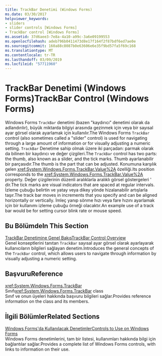 ```yaml
---
title: TrackBar Denetimi (Windows Forms)
ms.date: 03/30/2017
helpviewer_keywords:
- sliders
- slider controls [Windows Forms]
- TrackBar control [Windows Forms]
ms.assetid: 37d6aee3-7e8a-4a10-a99c-3a6e09199553
ms.openlocfilehash: adeb796b0411473d8e17f164f2f87bdf6ed7ae0e
ms.sourcegitcommit: 160a88c8087b0e63606e6e35f9bd57fa5f69c168
ms.translationtype: MT
ms.contentlocale: tr-TR
ms.lasthandoff: 03/09/2019
ms.locfileid: "57711960"
---
```

# <a name="trackbar-control-windows-forms"></a><span data-ttu-id="09e52-102">TrackBar Denetimi (Windows Forms)</span><span class="sxs-lookup"><span data-stu-id="09e52-102">TrackBar Control (Windows Forms)</span></span>
<span data-ttu-id="09e52-103">Windows Forms `TrackBar` denetimi (bazen "kaydırıcı" denetimi olarak da adlandırılır), büyük miktarda bilgiyi arasında gezinmek için veya bir sayısal ayar görsel olarak ayarlamak için kullanılır.</span><span class="sxs-lookup"><span data-stu-id="09e52-103">The Windows Forms `TrackBar` control (also sometimes called a "slider" control) is used for navigating through a large amount of information or for visually adjusting a numeric setting.</span></span> <span data-ttu-id="09e52-104">`TrackBar` Denetime sahip olmak üzere iki parçadan: parmak olarak da bilinen bir kaydırıcı ve değer çizgileri.</span><span class="sxs-lookup"><span data-stu-id="09e52-104">The `TrackBar` control has two parts: the thumb, also known as a slider, and the tick marks.</span></span> <span data-ttu-id="09e52-105">Thumb ayarlanabilir bir parçasıdır.</span><span class="sxs-lookup"><span data-stu-id="09e52-105">The thumb is the part that can be adjusted.</span></span> <span data-ttu-id="09e52-106">Konumuna karşılık gelen <xref:System.Windows.Forms.TrackBar.Value%2A> özelliği.</span><span class="sxs-lookup"><span data-stu-id="09e52-106">Its position corresponds to the <xref:System.Windows.Forms.TrackBar.Value%2A> property.</span></span> <span data-ttu-id="09e52-107">Değer çizgilerinin düzenli aralıklarla aralıklı görsel göstergeleri ' dir.</span><span class="sxs-lookup"><span data-stu-id="09e52-107">The tick marks are visual indicators that are spaced at regular intervals.</span></span> <span data-ttu-id="09e52-108">İzleme çubuğu belirtin ve yatay veya dikey yönde hizalanabilir artışlarla taşır.</span><span class="sxs-lookup"><span data-stu-id="09e52-108">The track bar moves in increments that you specify and can be aligned horizontally or vertically.</span></span> <span data-ttu-id="09e52-109">İmleç yanıp sönme hızı veya fare hızını ayarlamak için bir kullanımı izleme çubuğu örneği olacaktır.</span><span class="sxs-lookup"><span data-stu-id="09e52-109">An example use of a track bar would be for setting cursor blink rate or mouse speed.</span></span>  
  
## <a name="in-this-section"></a><span data-ttu-id="09e52-110">Bu Bölümde</span><span class="sxs-lookup"><span data-stu-id="09e52-110">In This Section</span></span>  
 [<span data-ttu-id="09e52-111">TrackBar Denetimine Genel Bakış</span><span class="sxs-lookup"><span data-stu-id="09e52-111">TrackBar Control Overview</span></span>](trackbar-control-overview-windows-forms.md)  
 <span data-ttu-id="09e52-112">Genel konseptlerini tanıtan `TrackBar` sayısal ayar görsel olarak ayarlayarak kullanıcıların bilgileri sağlayan denetim.</span><span class="sxs-lookup"><span data-stu-id="09e52-112">Introduces the general concepts of the `TrackBar` control, which allows users to navigate through information by visually adjusting a numeric setting.</span></span>  
  
## <a name="reference"></a><span data-ttu-id="09e52-113">Başvuru</span><span class="sxs-lookup"><span data-stu-id="09e52-113">Reference</span></span>  
 <span data-ttu-id="09e52-114"><xref:System.Windows.Forms.TrackBar> Sınıfı</span><span class="sxs-lookup"><span data-stu-id="09e52-114"><xref:System.Windows.Forms.TrackBar> class</span></span>  
 <span data-ttu-id="09e52-115">Sınıf ve onun üyeleri hakkında başvuru bilgileri sağlar.</span><span class="sxs-lookup"><span data-stu-id="09e52-115">Provides reference information on the class and its members.</span></span>  
  
## <a name="related-sections"></a><span data-ttu-id="09e52-116">İlgili Bölümler</span><span class="sxs-lookup"><span data-stu-id="09e52-116">Related Sections</span></span>  
 [<span data-ttu-id="09e52-117">Windows Forms'da Kullanılacak Denetimler</span><span class="sxs-lookup"><span data-stu-id="09e52-117">Controls to Use on Windows Forms</span></span>](controls-to-use-on-windows-forms.md)  
 <span data-ttu-id="09e52-118">Windows Forms denetimlerini, tam bir listesi, kullanımları hakkında bilgi için bağlantılar sağlar.</span><span class="sxs-lookup"><span data-stu-id="09e52-118">Provides a complete list of Windows Forms controls, with links to information on their use.</span></span>
